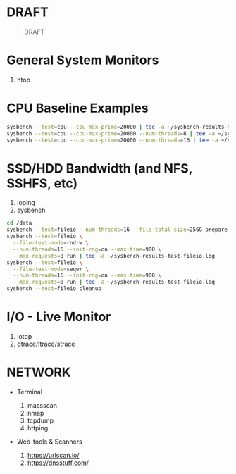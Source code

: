 # DRAFT
> DRAFT

# General System Monitors
1. htop

# CPU Baseline Examples

```sh
sysbench --test=cpu --cpu-max-prime=20000 | tee -a ~/sysbench-results-test-cpu.log
sysbench --test=cpu --cpu-max-prime=20000 --num-threads=8 | tee -a ~/sysbench-results-test-cpu.log
sysbench --test=cpu --cpu-max-prime=20000 --num-threads=16 | tee -a ~/sysbench-results-test-cpu.log
```

# SSD/HDD Bandwidth (and NFS, SSHFS, etc)
1. ioping
1. sysbench

```sh
cd /data
sysbench --test=fileio --num-threads=16 --file-total-size=256G prepare
sysbench --test=fileio \
  --file-test-mode=rndrw \
  --num-threads=16 --init-rng=on --max-time=900 \
  --max-requests=0 run | tee -a ~/sysbench-results-test-fileio.log
sysbench --test=fileio \
  --file-test-mode=seqwr \
  --num-threads=16 --init-rng=on --max-time=900 \
  --max-requests=0 run | tee -a ~/sysbench-results-test-fileio.log
sysbench --test=fileio cleanup

```


# I/O - Live Monitor
1. iotop
1. dtrace/ltrace/strace

# NETWORK

* Terminal
  1. massscan
  1. nmap
  1. tcpdump
  1. httping

* Web-tools & Scanners
  1. https://urlscan.io/
  1. https://dnsstuff.com/







